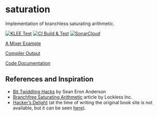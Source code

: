 # saturation
Implementation of branchless saturating arithmetic.

[![KLEE Test](https://github.com/paulhuggett/saturation/actions/workflows/klee.yaml/badge.svg)](https://github.com/paulhuggett/saturation/actions/workflows/klee.yaml)
[![CI Build & Test](https://github.com/paulhuggett/saturation/actions/workflows/ci.yaml/badge.svg)](https://github.com/paulhuggett/saturation/actions/workflows/ci.yaml)
[![SonarCloud](https://github.com/paulhuggett/saturation/actions/workflows/sonarcloud.yaml/badge.svg)](https://sonarcloud.io/project/overview?id=paulhuggett_saturation)

[A Mixer Example](https://paulhuggett.github.io/saturation/mixer.html)

[Compiler Output](https://paulhuggett.github.io/saturation/out.html)

[Code Documentation](https://paulhuggett.github.io/saturation/doxygen/html)

## References and Inspiration

-   [Bit Twiddling Hacks](https://graphics.stanford.edu/~seander/bithacks.html) by Sean Eron Anderson
-   [Branchfree Saturating Arithmetic](http://locklessinc.com/articles/sat_arithmetic/) article by Lockless Inc.
-   [Hacker’s Delight](https://en.wikipedia.org/wiki/Hacker%27s_Delight) (at the time of writing the original book site is not available, but it can be seen [here](https://web.archive.org/web/20190915025154/http://www.hackersdelight.org/)).
